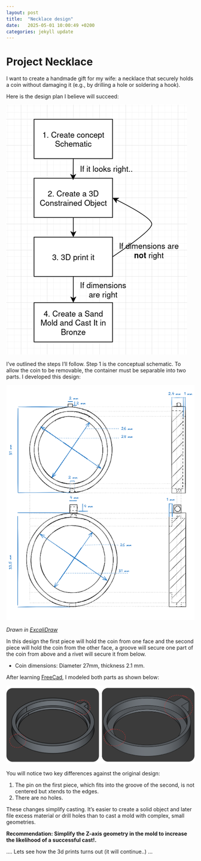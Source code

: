 ```yaml
---
layout: post
title:  "Necklace design"
date:   2025-05-01 10:00:49 +0200
categories: jekyll update
---
```


# Project Necklace

I want to create a handmade gift for my wife: a necklace that securely holds a coin without damaging it (e.g., by drilling a hole or soldering a hook).

Here is the design plan I believe will succeed:

![Project Schema](/assets/images/necklace-design/Project-schema.png)

I’ve outlined the steps I’ll follow. Step 1 is the conceptual schematic. To allow the coin to be removable, the container must be separable into two parts. I developed this design:

![Full-Design-Constrained](/assets/images/necklace-design/Full-Design-Constrained.png)

*Drawn in [ExcaliDraw](https://excalidraw.com)*

In this design the first piece will hold the coin from one face and the second piece will hold the coin from the other face, a groove will secure one part of the coin from above and a rivet will secure it from below.

* Coin dimensions: Diameter 27mm, thickness 2.1 mm.

After learning [FreeCad](https://www.freecad.org), I modeled both parts as shown below:

![3d_parts](/assets/images/necklace-design/3d_parts.png)

You will notice two key differences against the original design:

1. The pin on the first piece, which fits into the groove of the second, is not centered but xtends to the edges.
2. There are no holes.

These changes simplify casting. It’s easier to create a solid object and later file excess material or drill holes than to cast a mold with complex, small geometries.

**Recommendation: Simplify the Z-axis geometry in the mold to increase the likelihood of a successful cast!.**

.... Lets see how the 3d prints turns out (it will continue..) ...
